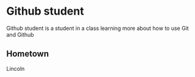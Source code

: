 # Github student

Github student is a student in a class learning more about how to
use Git and Github

## Hometown
Lincoln
